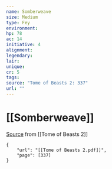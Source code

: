 ```yaml
---
name: Somberweave
size: Medium
type: Fey
environment: 
hp: 78
ac: 14
initiative: 4
alignment: 
legendary: 
lair: 
unique: 
cr: 5
tags: 
source: "Tome of Beasts 2: 337"
url: ""
---
```

# [[Somberweave]]

[Source](zotero://open-pdf/library/items/9UQIAB6R?page=337) from [[Tome of Beasts 2]]

```pdf
{
	"url": "[[Tome of Beasts 2.pdf]]",
	"page": [337]
}
```

